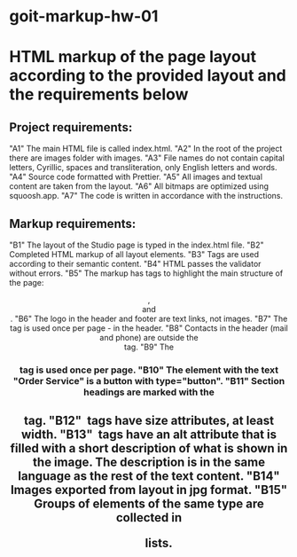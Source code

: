 # goit-markup-hw-01
# HTML markup of the page layout according to the provided layout and the requirements below

## Project requirements:
"A1" The main HTML file is called index.html.
"A2" In the root of the project there are images folder with images.
"A3" File names do not contain capital letters, Cyrillic, spaces and transliteration, only English letters and words.
"A4" Source code formatted with Prettier.
"A5" All images and textual content are taken from the layout.
"A6" All bitmaps are optimized using squoosh.app.
"A7" The code is written in accordance with the instructions.

## Markup requirements:
"B1" The layout of the Studio page is typed in the index.html file.
"B2" Completed HTML markup of all layout elements.
"B3" Tags are used according to their semantic content.
"B4" HTML passes the validator without errors.
"B5" The markup has tags to highlight the main structure of the page: <header>, <main> and <footer>.
"B6" The logo in the header and footer are text links, not images.
"B7" The <nav> tag is used once per page - in the header.
"B8" Contacts in the header (mail and phone) are outside the <nav> tag.
"B9" The <h1> tag is used once per page.
"B10" The element with the text "Order Service" is a button with type="button".
"B11" Section headings are marked with the <h2> tag.
"B12" <img> tags have size attributes, at least width.
"B13" <img> tags have an alt attribute that is filled with a short description of what is shown in the image. The description is in the same language as the rest of the text content.
"B14" Images exported from layout in jpg format.
"B15" Groups of elements of the same type are collected in <ul> lists.

